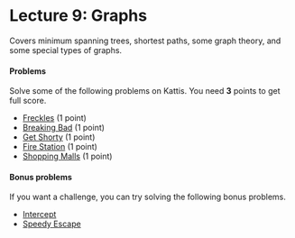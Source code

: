# Lecture 9: Graphs

Covers minimum spanning trees, shortest paths, some graph theory, and some special types of graphs.

<h4>Problems</h4>
Solve some of the following problems on Kattis. You need <b>3</b> points to get full score.
<ul>
	<li><a href="https://open.kattis.com/problems/freckles">Freckles</a> (1 point)</li>
	<li><a href="https://open.kattis.com/problems/breakingbad">Breaking Bad</a> (1 point)</li>
	<li><a href="https://open.kattis.com/problems/getshorty">Get Shorty</a> (1 point)</li>
	<li><a href="https://open.kattis.com/problems/firestation">Fire Station</a> (1 point)</li>
	<li><a href="https://open.kattis.com/problems/shoppingmalls">Shopping Malls</a> (1 point)</li>
</ul>
<h4>Bonus problems</h4>
If you want a challenge, you can try solving the following bonus problems.
<ul>
	<li><a href="https://open.kattis.com/problems/intercept">Intercept</a></li>
	<li><a href="https://open.kattis.com/problems/speedyescape">Speedy Escape</a></li>
</ul>
